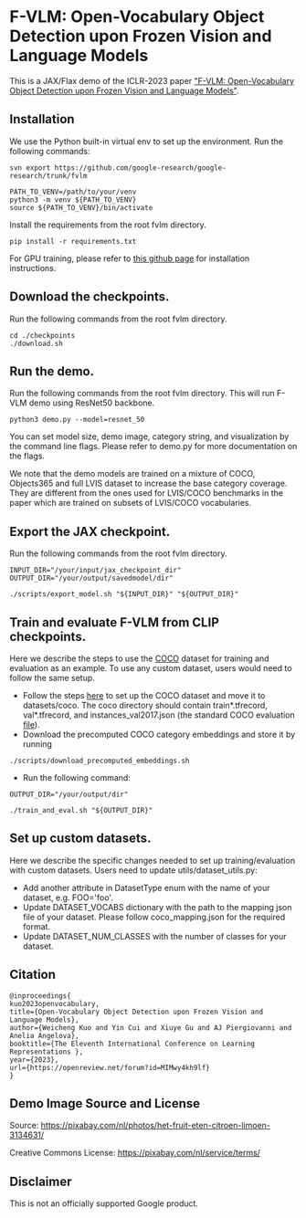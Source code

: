 # F-VLM: Open-Vocabulary Object Detection upon Frozen Vision and Language Models

This is a JAX/Flax demo of the ICLR-2023 paper ["F-VLM: Open-Vocabulary Object Detection upon Frozen Vision and Language Models"](https://arxiv.org/abs/2209.15639).


## Installation
We use the Python built-in virtual env to set up the environment. Run the following commands:

```
svn export https://github.com/google-research/google-research/trunk/fvlm

PATH_TO_VENV=/path/to/your/venv
python3 -m venv ${PATH_TO_VENV}
source ${PATH_TO_VENV}/bin/activate
```

Install the requirements from the root fvlm directory.

```
pip install -r requirements.txt
```

For GPU training, please refer to [this github page](https://github.com/google/jax/issues/13637) for installation instructions.

## Download the checkpoints.
Run the following commands from the root fvlm directory. 

```
cd ./checkpoints
./download.sh
```

## Run the demo.
Run the following commands from the root fvlm directory. This will run F-VLM demo using ResNet50 backbone.

```
python3 demo.py --model=resnet_50
```

You can set model size, demo image, category string, and visualization by the command line flags. Please refer to demo.py for more documentation on the flags.

We note that the demo models are trained on a mixture of COCO, Objects365 and full LVIS dataset to increase the base category coverage. They are different from the ones used for LVIS/COCO benchmarks in the paper which are trained on subsets of LVIS/COCO vocabularies.

## Export the JAX checkpoint.
Run the following commands from the root fvlm directory.

```
INPUT_DIR="/your/input/jax_checkpoint_dir"
OUTPUT_DIR="/your/output/savedmodel/dir"

./scripts/export_model.sh "${INPUT_DIR}" "${OUTPUT_DIR}"
```

## Train and evaluate F-VLM from CLIP checkpoints.

Here we describe the steps to use the [COCO](https://cocodataset.org/#home) dataset for training and evaluation as an example. To use any custom dataset, users would need to follow the same setup.

* Follow the steps [here](https://cloud.google.com/tpu/docs/tutorials/mask-rcnn-2.x#prepare-coco) to set up the COCO dataset and move it to datasets/coco. The coco directory should contain train*.tfrecord, val*.tfrecord, and instances_val2017.json (the standard COCO evaluation [file](https://cocodataset.org/#download)).
* Download the precomputed COCO category embeddings and store it by running

```
./scripts/download_precomputed_embeddings.sh
```

* Run the following command:

```
OUTPUT_DIR="/your/output/dir"

./train_and_eval.sh "${OUTPUT_DIR}"
```

## Set up custom datasets.

Here we describe the specific changes needed to set up training/evaluation with custom datasets. Users need to update utils/dataset_utils.py:

* Add another attribute in DatasetType enum with the name of your dataset, e.g. FOO='foo'.
* Update DATASET_VOCABS dictionary with the path to the mapping json file of your dataset. Please follow coco_mapping.json for the required format.
* Update DATASET_NUM_CLASSES with the number of classes for your dataset.

## Citation
```
@inproceedings{
kuo2023openvocabulary,
title={Open-Vocabulary Object Detection upon Frozen Vision and Language Models},
author={Weicheng Kuo and Yin Cui and Xiuye Gu and AJ Piergiovanni and Anelia Angelova},
booktitle={The Eleventh International Conference on Learning Representations },
year={2023},
url={https://openreview.net/forum?id=MIMwy4kh9lf}
}
```

## Demo Image Source and License

Source: https://pixabay.com/nl/photos/het-fruit-eten-citroen-limoen-3134631/

Creative Commons License: https://pixabay.com/nl/service/terms/

## Disclaimer
This is not an officially supported Google product.